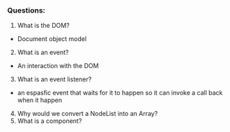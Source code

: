 ### Questions:
1. What is the DOM?

* Document object model
 
2. What is an event?

* An interaction with the DOM

3. What is an event listener?

* an espasfic event that waits for it to happen so it can invoke a call back when  it happen 

4. Why would we convert a NodeList into an Array?
5. What is a component? 
